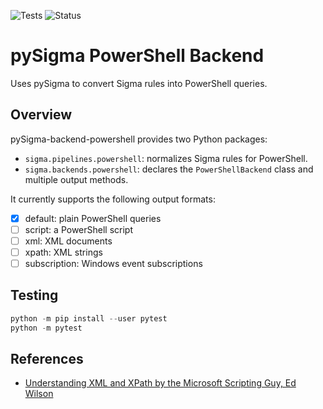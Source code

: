 ![Tests](https://github.com/cyberphor/pySigma-backend-powershell/actions/workflows/test.yml/badge.svg)
![Status](https://img.shields.io/badge/Status-pre--release-orange)
# pySigma PowerShell Backend
Uses pySigma to convert Sigma rules into PowerShell queries.

## Overview
pySigma-backend-powershell provides two Python packages:
* `sigma.pipelines.powershell`: normalizes Sigma rules for PowerShell.
* `sigma.backends.powershell`: declares the `PowerShellBackend` class and multiple output methods.

It currently supports the following output formats:
- [x] default: plain PowerShell queries
- [ ] script: a PowerShell script
- [ ] xml: XML documents
- [ ] xpath: XML strings
- [ ] subscription: Windows event subscriptions 

## Testing
```python
python -m pip install --user pytest
python -m pytest
```

## References
* [Understanding XML and XPath by the Microsoft Scripting Guy, Ed Wilson](https://devblogs.microsoft.com/scripting/understanding-xml-and-xpath/)
